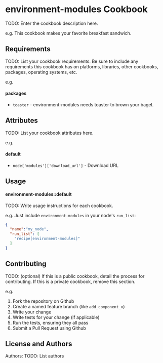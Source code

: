 environment-modules Cookbook
============================
TODO: Enter the cookbook description here.

e.g.
This cookbook makes your favorite breakfast sandwich.

Requirements
------------
TODO: List your cookbook requirements. Be sure to include any requirements this cookbook has on platforms, libraries, other cookbooks, packages, operating systems, etc.

e.g.
#### packages
- `toaster` - environment-modules needs toaster to brown your bagel.

Attributes
----------
TODO: List your cookbook attributes here.

e.g.
#### default
* ``node['modules']['download_url']`` - Download URL

Usage
-----
#### environment-modules::default
TODO: Write usage instructions for each cookbook.

e.g.
Just include `environment-modules` in your node's `run_list`:

```json
{
  "name":"my_node",
  "run_list": [
    "recipe[environment-modules]"
  ]
}
```

Contributing
------------
TODO: (optional) If this is a public cookbook, detail the process for contributing. If this is a private cookbook, remove this section.

e.g.
1. Fork the repository on Github
2. Create a named feature branch (like `add_component_x`)
3. Write your change
4. Write tests for your change (if applicable)
5. Run the tests, ensuring they all pass
6. Submit a Pull Request using Github

License and Authors
-------------------
Authors: TODO: List authors
